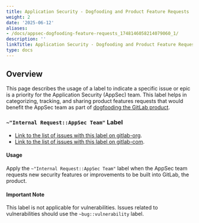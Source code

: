 ```yaml
---
title: Application Security - Dogfooding and Product Feature Requests
weight: 2
date: '2025-06-12'
aliases:
- /docs/appsec-dogfooding-feature-requests_1748146058214079060_1/
description: ''
linkTitle: Application Security - Dogfooding and Product Feature Requests
type: docs
---
```


## Overview

This page describes the usage of a label to indicate a specific issue or epic is a priority for the Application Security (AppSec) team. This label helps in categorizing, tracking, and sharing product features requests that would benefit the AppSec team as part of [dogfooding the GitLab product](/handbook/values/#dogfooding).

### `~"Internal Request::AppSec Team"` Label

- [Link to the list of issues with this label on gitlab-org](https://gitlab.com/groups/gitlab-org/-/issues/?sort=created_date&state=opened&label_name%5B%5D=Internal%20Request%3A%3AAppSec%20Team&first_page_size=20).
- [Link to the list of issues with this label on gitlab-com](https://gitlab.com/groups/gitlab-com/-/issues/?sort=created_date&state=opened&label_name%5B%5D=Internal%20Request%3A%3AAppSec%20Team&first_page_size=20).

#### Usage

Apply the `~"Internal Request::AppSec Team"` label when the AppSec team requests new security features or improvements to be built into GitLab, the product.

#### Important Note

This label is not applicable for vulnerabilities. Issues related to vulnerabilities should use the `~bug::vulnerability` label.
